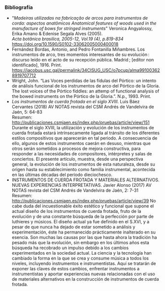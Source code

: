 ### Bibliografía
- "_Madeiras utilizadas na fabricação de arcos para instrumentos de corda: aspectos anatômicos Anatomical features of woods used in the manufacture of bows for stringed instruments_"
Veronica Angyalossy, Erika Amano & Edenise Segala Alves (2005).  
_Acta botânica brasilica, 2005-12, Vol.19 (4), p.819-834_ <https://doi.org/10.1590/S0102-33062005000400018>
- Fernández Bordas, Antonio, and Pedro Fontanilla Miñambres. Los instrumentos de arco, tres momentos interesantes de su evolución : discurso leído en el acto de su recepción pública. Madrid ; [editor non identificado], 1916. Print.  
 <https://iacobus.usc.gal/permalink/34CISUG_USC/o7pcup/alma991003628919707712>
- Wright, John. “Las Voces perdidas de las fídulas del Pórtico: un intento de análisis funcional de los instrumentos de arco del Pórtico de la Gloria. 
  The lost voices of the Pórtico fiddles: an attemp of functional analysis of the bowed instruments on the Pórtico de la Gloria.”.
  N.p., 1993. Print.
- _Los instrumentos de cuerda frotada en el siglo XVIII_. Luis Báez Cervantes (2018)
  AV NOTAS revista del CSM Andrés de Vandelvira de Jaén, 5: 64-83  
  Resumen: <http://publicaciones.csmjaen.es/index.php/pruebas/article/view/151>
  Durante el siglo XVIII, la utilización y evolución de los instrumentos de cuerda frotada estará intrínsecamente ligada al tránsito de los diferentes estilos compositivos que aparecerán en tal periodo. A consecuencia de ello, algunos de estos instrumentos caerán en desuso, mientras que otros serán sometidos a procesos de mejora constructiva, para responder a las necesidades de compositores, intérpretes y salas de conciertos. El presente artículo, muestra, desde una perspectiva general, la evolución de los instrumentos de esta naturaleza, desde su origen hasta su establecimiento como familia instrumental, acontecida en las últimas décadas  del período dieciochesco.
- INSTRUMENTOS DE CUERDA FROTADA Y MATERIALES ALTERNATIVOS. NUEVAS EXPERIENCIAS INTERPRETATIVAS. Javier Alonso (2017)
  AV NOTAS revista del CSM Andrés de Vandelvira de Jaén, 2: 7-31  
  Resumen:  <http://publicaciones.csmjaen.es/index.php/pruebas/article/view/39> 
  No cabe duda del incuestionable éxito estético y funcional que supone el actual diseño de los instrumentos de cuerda frotada, fruto de la evolución y de una constante búsqueda de la perfección por parte de luthieres y músicos. El diseño actual ya fue definido en el S.XVI, y a pesar de que nunca ha dejado de estar sometido a análisis y experimentación, éste ha permanecido prácticamente inalterado en su esencia. Son muchas las causas por las que hasta ahora la tradición ha pesado más que la evolución, sin embargo en los últimos años esta búsqueda ha recobrado un impulso debido a los cambios experimentados en la sociedad actual. La ciencia y la tecnología han cambiado la forma en la que se crea y consume música a todos los niveles, incluyendo instrumentos e instrumentistas. Aquí se tratarán de exponer las claves de estos cambios, enfrentar instrumentos a instrumentistas y aportar experiencias nuevas relacionadas con el uso de materiales alternativos en la construcción de instrumentos de cuerda frotada.

  

